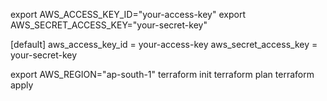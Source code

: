 export AWS_ACCESS_KEY_ID="your-access-key"
export AWS_SECRET_ACCESS_KEY="your-secret-key"


[default]
aws_access_key_id = your-access-key
aws_secret_access_key = your-secret-key


export AWS_REGION="ap-south-1"
terraform init
terraform plan
terraform apply
